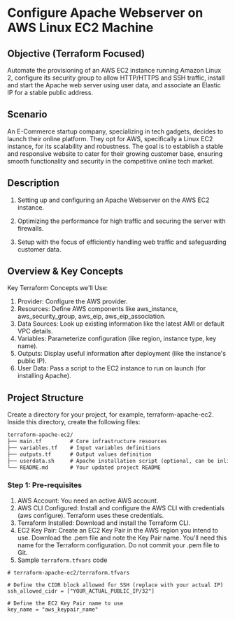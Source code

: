 # Configure Apache Webserver on AWS Linux EC2 Machine

## Objective (Terraform Focused)

Automate the provisioning of an AWS EC2 instance running Amazon Linux 2, configure its security group to allow HTTP/HTTPS and SSH traffic, install and start the Apache web server using user data, and associate an Elastic IP for a stable public address.

## Scenario

An E-Commerce startup company, specializing in tech gadgets, decides to launch their online platform. They opt for AWS, specifically a Linux EC2 instance, for its scalability and robustness. The goal is to establish a stable and responsive website to cater for their growing customer base, ensuring smooth functionality and security in the competitive online tech market.

## Description

1. Setting up and configuring an Apache Webserver on the AWS EC2 instance.

2. Optimizing the performance for high traffic and securing the server with firewalls.

3. Setup with the focus of efficiently handling web traffic and safeguarding customer data.

## Overview & Key Concepts

Key Terraform Concepts we'll Use:

1. Provider: Configure the AWS provider.
2. Resources: Define AWS components like aws_instance, aws_security_group, aws_eip, aws_eip_association.
3. Data Sources: Look up existing information like the latest AMI or default VPC details.
4. Variables: Parameterize configuration (like region, instance type, key name).
5. Outputs: Display useful information after deployment (like the instance's public IP).
6. User Data: Pass a script to the EC2 instance to run on launch (for installing Apache).

## Project Structure

Create a directory for your project, for example, terraform-apache-ec2. Inside this directory, create the following files:

```md
terraform-apache-ec2/
├── main.tf         # Core infrastructure resources
├── variables.tf    # Input variables definitions
├── outputs.tf      # Output values definition
├── userdata.sh     # Apache installation script (optional, can be inline)
└── README.md       # Your updated project README

```

### Step 1: Pre-requisites

1. AWS Account: You need an active AWS account.
2. AWS CLI Configured: Install and configure the AWS CLI with credentials (aws configure). Terraform uses these credentials.
3. Terraform Installed: Download and install the Terraform CLI.
4. EC2 Key Pair: Create an EC2 Key Pair in the AWS region you intend to use. Download the .pem file and note the Key Pair name. You'll need this name for the Terraform configuration. Do not commit your .pem file to Git.
5. Sample `terraform.tfvars` code

```hcl
# terraform-apache-ec2/terraform.tfvars

# Define the CIDR block allowed for SSH (replace with your actual IP)
ssh_allowed_cidr = ["YOUR_ACTUAL_PUBLIC_IP/32"]

# Define the EC2 Key Pair name to use
key_name = "aws_keypair_name"

```
